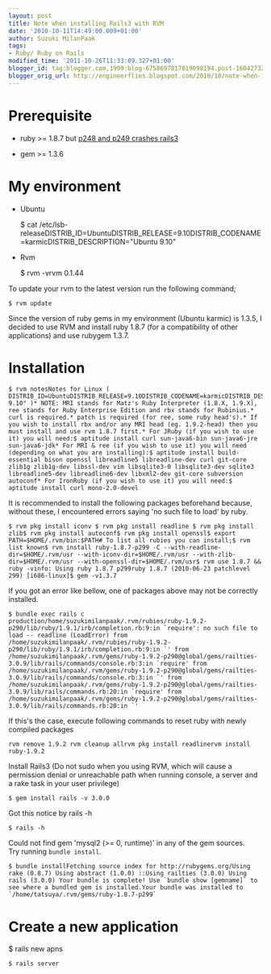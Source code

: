 ```yaml
---
layout: post
title: Note when installing Rails3 with RVM
date: '2010-10-11T14:49:00.009+01:00'
author: Suzuki MilanPaak
tags:
- Ruby/ Ruby on Rails
modified_time: '2011-10-26T11:33:09.327+01:00'
blogger_id: tag:blogger.com,1999:blog-6758697817819098194.post-1604273215050674715
blogger_orig_url: http://engineerflies.blogspot.com/2010/10/note-when-installing-rails3-with-rvm.html
---
```


# Prerequisite
  
  
- ruby >= 1.8.7 but [p248 and p249 crashes rails3](http://edgeguides.rubyonrails.org/3_0_release_notes.html#rails-3-requires-at-least-ruby-1-8-7)  
  
- gem >= 1.3.6  
  
  

# My environment
  
  
- Ubuntu  

    $ cat /etc/lsb-releaseDISTRIB_ID=UbuntuDISTRIB_RELEASE=9.10DISTRIB_CODENAME=karmicDISTRIB_DESCRIPTION="Ubuntu 9.10"

  
  
- Rvm  

    $ rvm -vrvm 0.1.44

  
  
To update your rvm to the latest version run the following command;  

    $ rvm update

  
  
Since the version of ruby gems in my environment (Ubuntu karmic) is 1.3.5, I decided to use RVM and install ruby 1.8.7 (for a compatibility of other applications) and use rubygem 1.3.7.  
  
  

# Installation
  
  

    $ rvm notesNotes for Linux ( DISTRIB_ID=UbuntuDISTRIB_RELEASE=9.10DISTRIB_CODENAME=karmicDISTRIB_DESCRIPTION="Ubuntu 9.10" )* NOTE: MRI stands for Matz's Ruby Interpreter (1.8.X, 1.9.X), ree stands for Ruby Enterprise Edition and rbx stands for Rubinius.* curl is required.* patch is required (for ree, some ruby head's).* If you wish to install rbx and/or any MRI head (eg. 1.9.2-head) then you must install and use rvm 1.8.7 first.* For JRuby (if you wish to use it) you will need:$ aptitude install curl sun-java6-bin sun-java6-jre sun-java6-jdk* For MRI & ree (if you wish to use it) you will need (depending on what you are installing):$ aptitude install build-essential bison openssl libreadline5 libreadline-dev curl git-core zlib1g zlib1g-dev libssl-dev vim libsqlite3-0 libsqlite3-dev sqlite3 libreadline5-dev libreadline6-dev libxml2-dev git-core subversion autoconf* For IronRuby (if you wish to use it) you will need:$ aptitude install curl mono-2.0-devel

  
  
  
It is recommended to install the following packages beforehand because, without these, I encountered errors saying 'no such file to load' by ruby.  
  

    $ rvm pkg install iconv $ rvm pkg install readline $ rvm pkg install zlib$ rvm pkg install autoconf$ rvm pkg install openssl$ export PATH=$HOME/.rvm/bin:$PATH# To list all rubies you can install;$ rvm list known$ rvm install ruby-1.8.7-p299 -C --with-readline-dir=$HOME/.rvm/usr --with-iconv-dir=$HOME/.rvm/usr --with-zlib-dir=$HOME/.rvm/usr --with-openssl-dir=$HOME/.rvm/usr$ rvm use 1.8.7 && ruby -vinfo: Using ruby 1.8.7 p299ruby 1.8.7 (2010-06-23 patchlevel 299) [i686-linux]$ gem -v1.3.7

  
  
  
If you got an error like bellow, one of packages above may not be correctly installed.   

    $ bundle exec rails c production/home/suzukimilanpaak/.rvm/rubies/ruby-1.9.2-p290/lib/ruby/1.9.1/irb/completion.rb:9:in `require': no such file to load -- readline (LoadError) from /home/suzukimilanpaak/.rvm/rubies/ruby-1.9.2-p290/lib/ruby/1.9.1/irb/completion.rb:9:in `' from /home/suzukimilanpaak/.rvm/gems/ruby-1.9.2-p290@global/gems/railties-3.0.9/lib/rails/commands/console.rb:3:in `require' from /home/suzukimilanpaak/.rvm/gems/ruby-1.9.2-p290@global/gems/railties-3.0.9/lib/rails/commands/console.rb:3:in `' from /home/suzukimilanpaak/.rvm/gems/ruby-1.9.2-p290@global/gems/railties-3.0.9/lib/rails/commands.rb:20:in `require' from /home/suzukimilanpaak/.rvm/gems/ruby-1.9.2-p290@global/gems/railties-3.0.9/lib/rails/commands.rb:20:in `'

 If this's the case, execute following commands to reset ruby with newly compiled packages 

    rvm remove 1.9.2 rvm cleanup allrvm pkg install readlinervm install ruby-1.9.2

  
   
  
Install Rails3 (Do not sudo when you using RVM, which will cause a permission denial or unreachable path when running console, a server and a rake task in your user privilege)  

    $ gem install rails -v 3.0.0

  
  
Got this notice by rails -h  

    $ rails -h

  
  
Could not find gem 'mysql2 (>= 0, runtime)' in any of the gem sources.  
Try running `bundle install`.  
  

    $ bundle installFetching source index for http://rubygems.org/Using rake (0.8.7) Using abstract (1.0.0) ::Using railties (3.0.0) Using rails (3.0.0) Your bundle is complete! Use `bundle show [gemname]` to see where a bundled gem is installed.Your bundle was installed to `/home/tatsuya/.rvm/gems/ruby-1.8.7-p299`

  
  
  
  

# Create a new application
$ rails new apns  
  

    $ rails server

